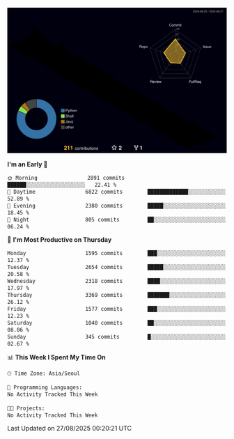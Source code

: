 <!-- ![Header](./github-header-image.png) -->

<!-- <div align="center">
  <img src="https://ziadoua.github.io/m3-Markdown-Badges/badges/FastAPI/fastapi1.svg" />&nbsp
  <img src="https://ziadoua.github.io/m3-Markdown-Badges/badges/Git/git1.svg" />&nbsp
  <img src="https://ziadoua.github.io/m3-Markdown-Badges/badges/Linux/linux2.svg" />&nbsp
  <img src="https://ziadoua.github.io/m3-Markdown-Badges/badges/PostgreSQL/postgresql3.svg" />&nbsp
  <img src="https://ziadoua.github.io/m3-Markdown-Badges/badges/Python/python3.svg" />&nbsp
</div> -->

![](./profile-3d-contrib/profile-night-rainbow.svg)

<!--START_SECTION:waka-->
**I'm an Early 🐤** 

```text
🌞 Morning                2891 commits        ██████░░░░░░░░░░░░░░░░░░░   22.41 % 
🌆 Daytime                6822 commits        █████████████░░░░░░░░░░░░   52.89 % 
🌃 Evening                2380 commits        █████░░░░░░░░░░░░░░░░░░░░   18.45 % 
🌙 Night                  805 commits         ██░░░░░░░░░░░░░░░░░░░░░░░   06.24 % 
```
📅 **I'm Most Productive on Thursday** 

```text
Monday                   1595 commits        ███░░░░░░░░░░░░░░░░░░░░░░   12.37 % 
Tuesday                  2654 commits        █████░░░░░░░░░░░░░░░░░░░░   20.58 % 
Wednesday                2318 commits        ████░░░░░░░░░░░░░░░░░░░░░   17.97 % 
Thursday                 3369 commits        ███████░░░░░░░░░░░░░░░░░░   26.12 % 
Friday                   1577 commits        ███░░░░░░░░░░░░░░░░░░░░░░   12.23 % 
Saturday                 1040 commits        ██░░░░░░░░░░░░░░░░░░░░░░░   08.06 % 
Sunday                   345 commits         █░░░░░░░░░░░░░░░░░░░░░░░░   02.67 % 
```


📊 **This Week I Spent My Time On** 

```text
🕑︎ Time Zone: Asia/Seoul

💬 Programming Languages: 
No Activity Tracked This Week

🐱‍💻 Projects: 
No Activity Tracked This Week
```


 Last Updated on 27/08/2025 00:20:21 UTC
<!--END_SECTION:waka-->




